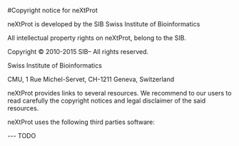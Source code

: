 #Copyright notice for neXtProt

neXtProt is developed by the SIB Swiss Institute of Bioinformatics

All intellectual property rights on neXtProt, belong to the SIB.

Copyright © 2010-2015 SIB– All rights reserved.

Swiss Institute of Bioinformatics

CMU, 1 Rue Michel-Servet, CH-1211 Geneva, Switzerland

neXtProt provides links to several resources. We recommend to our users to read carefully the copyright notices and legal disclaimer of the said resources. 

neXtProt uses the following third parties software:

--- TODO
